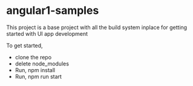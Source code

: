 # angular1-samples

This project is a base project with all the build system inplace for getting started with UI app development

To get started,

- clone the repo
- delete node_modules
- Run, npm install
- Run, npm run start

